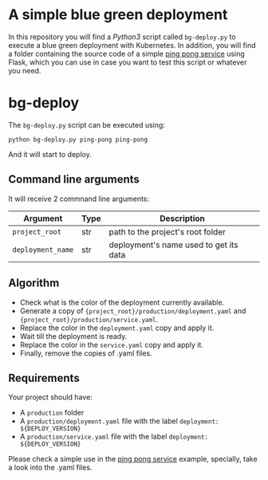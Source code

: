 # A simple blue green deployment

In this repository you will find a *Python3* script called `bg-deploy.py` to execute a blue green deployment with Kubernetes. In addition, you will find a folder containing the source code of a simple [ping pong service](../master/ping-pong) using Flask, which you can use in case you want to test this script or whatever you need.


# bg-deploy

The `bg-deploy.py` script can be executed using:

```
python bg-deploy.py ping-pong ping-pong
```

And it will start to deploy.

## Command line arguments

It will receive 2 commnand line arguments:


Argument|Type|Description
---|---|---
`project_root` | str | path to the project's root folder
`deployment_name` | str | deployment's name used to get its data


## Algorithm

- Check what is the color of the deployment currently available.
- Generate a copy of `{project_root}/production/deployment.yaml` and `{project_root}/production/service.yaml`.
- Replace the color in the `deployment.yaml` copy and apply it.
- Wait till the deployment is ready.
- Replace the color in the `service.yaml` copy and apply it.
- Finally, remove the copies of .yaml files.


## Requirements

Your project should have:
- A `production` folder
- A `production/deployment.yaml` file with the label `deployment: ${DEPLOY_VERSION}`
- A `production/service.yaml` file with the label `deployment: ${DEPLOY_VERSION}`

Please check a simple use in the [ping pong service](../master/ping-pong) example, specially, take a look into the .yaml files.

